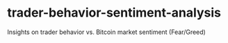 # trader-behavior-sentiment-analysis
Insights on trader behavior vs. Bitcoin market sentiment (Fear/Greed)
